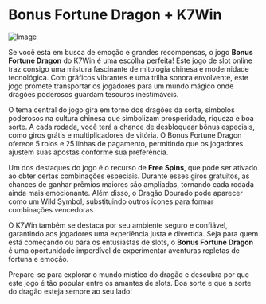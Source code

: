# Bonus Fortune Dragon + K7Win

![Image](https://github.com/user-attachments/assets/b9de9dee-b60e-46a0-9e49-3c6ca594ed6f)

Se você está em busca de emoção e grandes recompensas, o jogo **Bonus Fortune Dragon** do K7Win é uma escolha perfeita! Este jogo de slot online traz consigo uma mistura fascinante de mitologia chinesa e modernidade tecnológica. Com gráficos vibrantes e uma trilha sonora envolvente, este jogo promete transportar os jogadores para um mundo mágico onde dragões poderosos guardam tesouros inestimáveis.

O tema central do jogo gira em torno dos dragões da sorte, símbolos poderosos na cultura chinesa que simbolizam prosperidade, riqueza e boa sorte. A cada rodada, você terá a chance de desbloquear bônus especiais, como giros grátis e multiplicadores de vitória. O Bonus Fortune Dragon oferece 5 rolos e 25 linhas de pagamento, permitindo que os jogadores ajustem suas apostas conforme sua preferência.

Um dos destaques do jogo é o recurso de **Free Spins**, que pode ser ativado ao obter certas combinações especiais. Durante esses giros gratuitos, as chances de ganhar prêmios maiores são ampliadas, tornando cada rodada ainda mais emocionante. Além disso, o Dragão Dourado pode aparecer como um Wild Symbol, substituindo outros ícones para formar combinações vencedoras.

O K7Win também se destaca por seu ambiente seguro e confiável, garantindo aos jogadores uma experiência justa e divertida. Seja para quem está começando ou para os entusiastas de slots, o **Bonus Fortune Dragon** é uma oportunidade imperdível de experimentar aventuras repletas de fortuna e emoção.

Prepare-se para explorar o mundo místico do dragão e descubra por que este jogo é tão popular entre os amantes de slots. Boa sorte e que a sorte do dragão esteja sempre ao seu lado!
